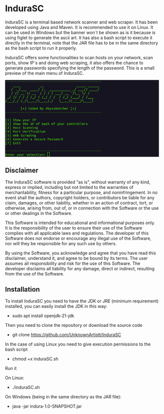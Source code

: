 # InduraSC
InduraSC is a terminal based network scanner and web scraper. It has been developed using Java and Maven. It is recommended to use it on Linux. It can be used in Windows but the banner won´t be shown as is it because is using figlet to generate the ascii art. It has also a bash script to execute it directly in the terminal, note that the JAR file has to be in the same directory as the bash script to run it properly.

InduraSC offers some functionalities to scan hosts on your network, scan ports, show IP´s and doing web scraping, it also offers the chance to generate passwords specifying the length of the password. This is a small preview of the main menu of InduraSC.

<img src="media/banner.png">

## Disclaimer

The InduraSC software is provided "as is", without warranty of any kind, express or implied, including but not limited to the warranties of merchantability, fitness for a particular purpose, and noninfringement. In no event shall the authors, copyright holders, or contributors be liable for any claim, damages, or other liability, whether in an action of contract, tort, or otherwise, arising from, out of, or in connection with the Software or the use or other dealings in the Software.

This Software is intended for educational and informational purposes only. It is the responsibility of the user to ensure their use of the Software complies with all applicable laws and regulations. The developer of this Software does not endorse or encourage any illegal use of the Software, nor will they be responsible for any such use by others.

By using the Software, you acknowledge and agree that you have read this disclaimer, understand it, and agree to be bound by its terms. The user assumes all responsibility and risk for the use of this Software. The developer disclaims all liability for any damage, direct or indirect, resulting from the use of the Software.

## Installation

To install InduraSC you need to have the JDK or JRE (minimum requirement) installed, you can easily install the JDK in this way:

- sudo apt install openjdk-21-jdk

Then you need to clone the repository or download the source code

- git clone https://github.com/UnknownArtistt/InduraSC

In the case of using Linux you need to give execution permissions to the bash script

- chmod +x induraSC.sh

Run it

On Linux:

- ./induraSC.sh

On Windows (being in the same directory as the JAR file):

- java -jar indura-1.0-SNAPSHOT.jar

